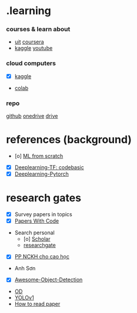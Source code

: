 # .learning
### courses & learn about 
- [uit](https://courses.uit.edu.vn/)
[coursera](https://www.coursera.org/my-learning?myLearningTab=COMPLETED)
- [kaggle](https://www.kaggle.com/learn)
[youtube](https://www.youtube.com/@QuanHoangNgoc-yu9uo/featured)
### cloud computers 
- [x] [kaggle](https://www.kaggle.com/work/code)
- [colab](https://colab.research.google.com/)
### repo
[github](https://github.com/QuanHoangNgoc)
[onedrive](https://uithcm-my.sharepoint.com/personal/22521178_ms_uit_edu_vn/_layouts/15/onedrive.aspx?login_hint=22521178%40ms%2Euit%2Eedu%2Evn&view=0)
[drive](https://drive.google.com/drive/u/0/home)

# references (background) 
- [o] [ML from scratch](https://www.youtube.com/watch?v=ngLyX54e1LU&list=PLqnslRFeH2Upcrywf-u2etjdxxkL8nl7E)
- [x] [Deeplearning-TF: codebasic](https://www.youtube.com/playlist?list=PLeo1K3hjS3uu7CxAacxVndI4bE_o3BDtO)
- [x] [Deeplearning-Pytorch](https://d2l.ai/chapter_introduction/index.html)

# research gates 
- [x] Survey papers in topics
- [x] [Papers With Code](https://paperswithcode.com/)
- Search personal
  - [o] [Scholar](https://scholar.google.com.vn/)
  - [researchgate](https://github.com/QuanHoangNgoc/CS2205.CH1501/blob/main/README.md)
- [x] [PP NCKH cho cao học](https://github.com/QuanHoangNgoc/CS2205.CH1501)
- Anh Sơn 
- [x] [Awesome-Object-Detection](https://github.com/daicoolb/Awesome-Object-Detections)
- [OD](https://github.com/amusi/awesome-object-detection)
- [YOLOv1](https://arxiv.org/abs/1506.02640)
- [How to read paper](http://ccr.sigcomm.org/online/files/p83-keshavA.pdf)
